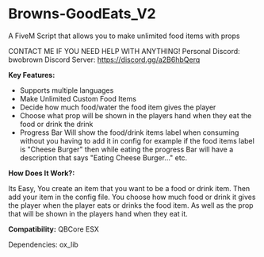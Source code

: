 # Browns-GoodEats_V2
A FiveM Script that allows you to make unlimited food items with props

CONTACT ME IF YOU NEED HELP WITH ANYTHING!
Personal Discord: bwobrown
Discord Server: https://discord.gg/a2B6hbQerq

**Key Features:**
* Supports multiple languages
* Make Unlimited Custom Food Items
* Decide how much food/water the food item gives the player
* Choose what prop will be shown in the players hand when they eat the food or drink the drink
* Progress Bar Will show the food/drink items label when consuming without you having to add it in config for example if the food items label is "Cheese Burger" then while eating the progress Bar will have a description that says "Eating Cheese Burger..." etc. 

**How Does It Work?:**

Its Easy, You create an item that you want to be a food or drink item. Then add your item in the config file. You choose how much food or drink it gives the player when the player eats or drinks the food item. As well as the prop that will be shown in the players hand when they eat it.

**Compatibility:**
QBCore
ESX

Dependencies:
ox_lib
